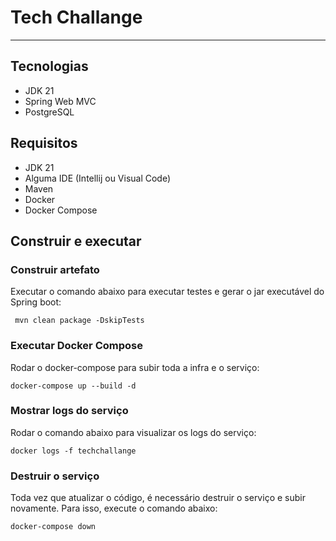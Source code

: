 # Tech Challange

---

## Tecnologias

* JDK 21
* Spring Web MVC
* PostgreSQL

## Requisitos

* JDK 21
* Alguma IDE (Intellij ou Visual Code)
* Maven
* Docker
* Docker Compose

## Construir e executar

### Construir artefato
Executar o comando abaixo para executar testes e gerar o jar executável do Spring boot:
```
 mvn clean package -DskipTests
```

### Executar Docker Compose
Rodar o docker-compose para subir toda a infra e o serviço:
```
docker-compose up --build -d
```

### Mostrar logs do serviço
Rodar o comando abaixo para visualizar os logs do serviço:
```
docker logs -f techchallange
```

### Destruir o serviço
Toda vez que atualizar o código, é necessário destruir o serviço e subir novamente. Para isso, execute o comando abaixo:
```
docker-compose down
```